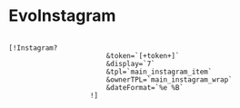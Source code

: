 # EvoInstagram
<code>
[!Instagram? 
                        &token=`[+token+]`
                        &display=`7`
                        &tpl=`main_instagram_item`
                        &ownerTPL=`main_instagram_wrap`
                        &dateFormat=`%e %B`
                    !]
                    </code>
